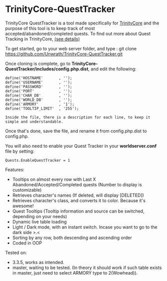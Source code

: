 # TrinityCore-QuestTracker

TrinityCore QuestTracker is a tool made specifically for [TrinityCore](https://github.com/TrinityCore/TrinityCore) and the purpose of this tool is to keep track of most accepted/abandoned/completed quests.
To find out more about Quest Tracking in TrinityCore, [(see details)](https://github.com/TrinityCore/TrinityCore/pull/13353)

To get started, go to your web server folder, and type :
git clone https://github.com/Unwrath/TrinityCore-QuestTracker.git

Once cloning is complete, go to **TrinityCore-QuestTracker/includes/config.php.dist**, and edit the following:

```
define('HOSTNAME'       , '');
define('USERNAME'       , '');
define('PASSWORD'       , '');
define('PORT'           , '');
define('CHAR_DB'        , '');
define('WORLD_DB'       , '');
define('ARMORY'         , '1');
define('TOOLTIP_LIMIT'  , '255');

Inside the file, there is a description for each line, to keep it simple and understandable.
```
Once that's done, save the file, and rename it from config.php.dist to config.php.


You will also need to enable your Quest Tracker in your **worldserver.conf** file by setting:

```
Quests.EnableQuestTracker = 1
```
Features:
- Tooltips on almost every row with Last X Abandoned/Accepted/Completed quests (Number to display is customizable)
- Retrieves character's names (If deleted, will display [DELETED])
- Retrieves character's class, and converts it to color. Because it's awesome!
- Quest Tooltips (Tooltip information and source can be switched, depending on your needs)
- Dynamic live table loading
- Light / Dark mode, with an instant switch. Incase you want to go to the dark side >.<
- Sorting by any row, both descending and ascending order
- Coded in OOP

Tested on:
- 3.3.5, works as intended.
- master, waiting to be tested. (In theory it should work if such table exists in master, just need to select ARMORY type to 2(Wowhead)).
